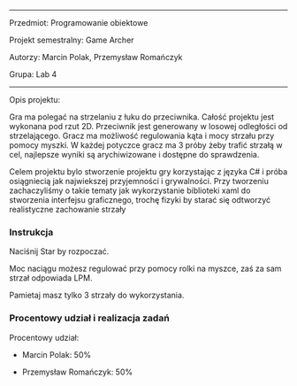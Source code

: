 
---
Przedmiot: Programowanie obiektowe

Projekt semestralny: Game Archer

Autorzy: Marcin Polak, Przemysław Romańczyk

Grupa: Lab 4

---

Opis projektu:

Gra ma polegać na strzelaniu z łuku do przeciwnika. Całość projektu jest wykonana pod rzut 2D. Przeciwnik jest generowany w losowej odległości od strzelającego. Gracz ma możliwość regulowania kąta i mocy strzału przy pomocy myszki. W każdej potyczce gracz ma 3 próby żeby trafić strzałą w cel, najlepsze wyniki są arychiwizowane i dostępne do sprawdzenia.

Celem projektu bylo stworzenie projektu gry korzystając z języka C# i próba osiągniecią jak najwiekszej przyjemności i grywalności.
Przy tworzeniu zachaczyliśmy o takie tematy jak wykorzystanie biblioteki xaml do stworzenia interfejsu graficznego, trochę fizyki by starać się odtworzyć realistyczne zachowanie strzały 

### Instrukcja ###

Naciśnij Star by rozpoczać.

Moc naciągu możesz regulować przy pomocy rolki na myszce, zaś za sam strzał odpowiada LPM. 

Pamietaj masz tylko 3 strzały do wykorzystania.


### Procentowy udział i realizacja zadań ###

Procentowy udział:

 - Marcin Polak: 50%
 
 - Przemysław Romańczyk: 50%
